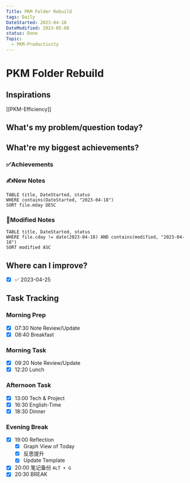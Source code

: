 ```yaml
---
Title: PKM Folder Rebuild
tags: Daily
DateStarted: 2023-04-18
DateModified: 2023-05-08
status: Done
Topic:
  - PKM-Productivity
---
```


# PKM Folder Rebuild

## Inspirations

[[PKM-Efficiency]]

## What's my problem/question today?

## What're my biggest achievements?

### ✅Achievements

### ✍️New Notes

```dataview
TABLE title, DateStarted, status
WHERE contains(DateStarted, "2023-04-18")
SORT file.mday DESC
```

### 📝Modified Notes

```dataview
TABLE title, DateStarted, status
WHERE file.cday != date(2023-04-18) AND contains(modified, "2023-04-18")
SORT modified ASC
```

## Where can I improve?

- [x] ✅ 2023-04-25

## Task Tracking

### Morning Prep

- [x] 07:30 Note Review/Update
- [x] 08:40 Breakfast

### Morning Task

- [x] 09:20 Note Review/Update
- [x] 12:20 Lunch

### Afternoon Task

- [x] 13:00 Tech & Project
- [x] 16:30 English-Time
- [x] 18:30 Dinner

### Evening Break

- [x] 19:00 Reflection
  - [x] Graph View of Today
  - [x] 反思提升
  - [x] Update Template
- [x] 20:00 笔记备份 `ALT + G`
- [x] 20:30 BREAK

